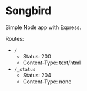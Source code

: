 # Songbird

Simple Node app with Express.

Routes:

  - `/`
    - Status: 200
    - Content-Type: text/html
  - `/_status`
    - Status: 204
    - Content-Type: none
